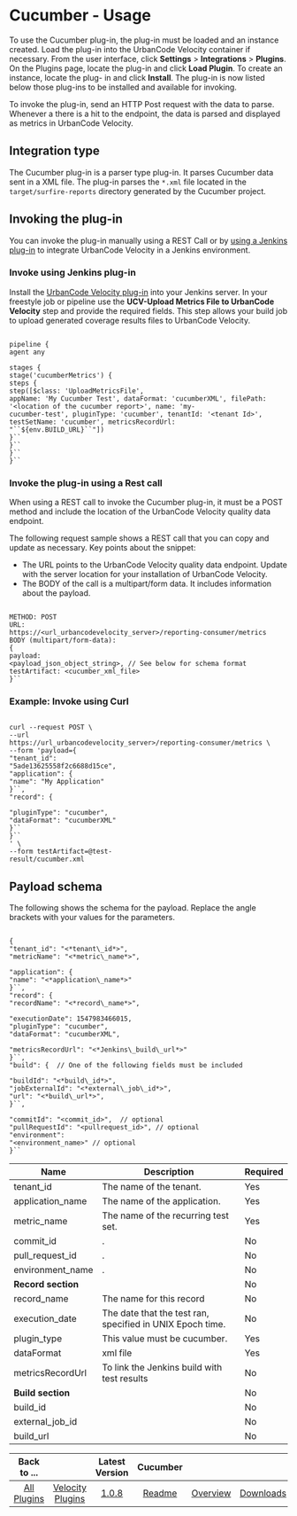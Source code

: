 
# Cucumber - Usage

To use the Cucumber plug-in, the plug-in must be loaded and an instance created. Load the plug-in
into the UrbanCode Velocity container if necessary. From the user interface, click **Settings** > ****Integrations**** >
**Plugins**. On the Plugins page, locate the plug-in and click **Load Plugin**. To create an instance, locate the plug-
in and click **Install**. The plug-in is now listed below those plug-ins to be installed and available for invoking.


To invoke the plug-in, send an HTTP Post request with the data to parse. Whenever a there is a hit to the endpoint, the
data is parsed and displayed as metrics in UrbanCode Velocity.

## Integration type

The Cucumber plug-in is a parser type plug-in. It parses Cucumber data sent in a XML file. The plug-in parses the `*.xml` file located in the `target/surfire-reports` directory generated by the Cucumber project.

## Invoking the plug-in


You can invoke the plug-in manually using a REST Call or by [using a Jenkins plug-in](#invokejenkins) to integrate UrbanCode Velocity in a Jenkins environment.

### Invoke using Jenkins plug-in

Install the [UrbanCode Velocity plug-in](https://plugins.jenkins.io/urbancode-velocity) into your Jenkins server. In your freestyle job or pipeline use the **UCV-Upload Metrics File to UrbanCode Velocity** step and provide the required fields. This step allows your build job to upload generated coverage results files to UrbanCode Velocity.


```

pipeline {
agent any

stages {
stage('cucumberMetrics') {
steps {
step([$class: 'UploadMetricsFile',
appName: 'My Cucumber Test', dataFormat: 'cucumberXML', filePath: '<location of the cucumber report>', name: 'my-
cucumber-test', pluginType: 'cucumber', tenantId: '<tenant Id>', testSetName: 'cucumber', metricsRecordUrl:
"``${env.BUILD_URL}``"])
}``
}``
}``
}``

```

### Invoke the plug-in using a Rest call


When using a REST call to invoke the Cucumber plug-in, it must be a POST method and include the location of the UrbanCode Velocity quality data endpoint.

The following request sample shows a REST call that you can copy and update as necessary. Key points about the snippet:

* The URL points to the UrbanCode Velocity quality data endpoint. Update with the server location for your installation of UrbanCode Velocity.
* The BODY of the call is a multipart/form data. It includes information about the payload.


```

METHOD: POST
URL:
https://<url_urbancodevelocity_server>/reporting-consumer/metrics
BODY (multipart/form-data):
{
payload:
<payload_json_object_string>, // See below for schema format
testArtifact: <cucumber_xml_file>
}``

```

### Example: Invoke using Curl


```

curl --request POST \
--url
https://url_urbancodevelocity_server>/reporting-consumer/metrics \
--form 'payload={
"tenant_id":
"5ade13625558f2c6688d15ce",
"application": {
"name": "My Application"
}``,
"record": {

"pluginType": "cucumber",
"dataFormat": "cucumberXML"
}``
}``
' \
--form testArtifact=@test-
result/cucumber.xml

```

## Payload schema

The following shows the schema for the payload. Replace the angle brackets with your values for the parameters.

```

{
"tenant_id": "<*tenant\_id*>",
"metricName": "<*metric\_name*>",

"application": {
"name": "<*application\_name*>"
}``,
"record": {
"recordName": "<*record\_name*>",

"executionDate": 1547983466015,
"pluginType": "cucumber",
"dataFormat": "cucumberXML",

"metricsRecordUrl": "<*Jenkins\_build\_url*>"
}``,
"build": {  // One of the following fields must be included

"buildId": "<*build\_id*>",
"jobExternalId": "<*external\_job\_id*>",
"url": "<*build\_url*>",
}``,

"commitId": "<commit_id>",  // optional
"pullRequestId": "<pullrequest_id>", // optional
"environment":
"<environment_name>" // optional
}``

```

| Name |Description | Required |
| --- | --- | --- |
| tenant\_id | The name of the tenant. | Yes |
| application\_name| The name of the application. | Yes |
| metric\_name | The name of the recurring test set. | Yes |
| commit\_id | . | No |
| pull\_request\_id | . | No |
| environment\_name | . | No |
| **Record section** |  | No |
| record\_name | The name for this record | No |
| execution\_date | The date that the test ran, specified in UNIX Epoch time. | No |
|plugin\_type | This value must be cucumber. | Yes |
| dataFormat | xml file | Yes |
| metricsRecordUrl | To link the Jenkins build with test results | No |
| **Build section** |  | No |
| build\_id |  | No |
| external\_job\_id |  | No|
| build\_url |  | No |


|Back to ...||Latest Version|Cucumber |||
| :---: | :---: | :---: | :---: | :---: | :---: |
|[All Plugins](../../index.md)|[Velocity Plugins](../README.md)|[1.0.8](https://raw.githubusercontent.com/UrbanCode/IBM-UCV-PLUGINS/main/files/ucv-ext-cucumber/ucv-ext-cucumber-1.0.8.tar.zip)|[Readme](README.md)|[Overview](overview.md)|[Downloads](downloads.md)|
